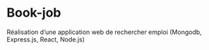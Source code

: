 # Book-job
Réalisation d’une application web de rechercher emploi (Mongodb, Express.js, React, Node.js)
